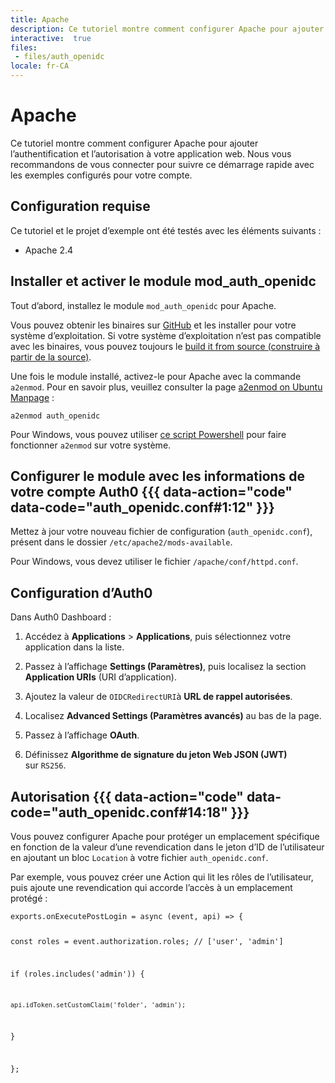 ```yaml
---
title: Apache
description: Ce tutoriel montre comment configurer Apache pour ajouter l’authentification et l’autorisation à votre application web.
interactive:  true
files:
 - files/auth_openidc
locale: fr-CA
---
```


# Apache


<p>Ce tutoriel montre comment configurer Apache pour ajouter l’authentification et l’autorisation à votre application web. Nous vous recommandons de vous connecter pour suivre ce démarrage rapide avec les exemples configurés pour votre compte.</p><h2>Configuration requise</h2><p>Ce tutoriel et le projet d’exemple ont été testés avec les éléments suivants :</p><ul><li><p>Apache 2.4</p></li></ul><p></p>

## Installer et activer le module mod_auth_openidc


<p>Tout d’abord, installez le module <code>mod_auth_openidc</code> pour Apache.</p><p>Vous pouvez obtenir les binaires sur <a href="https://github.com/zmartzone/mod_auth_openidc/releases" target="_blank" rel="noreferrer noopener">GitHub</a> et les installer pour votre système d’exploitation. Si votre système d’exploitation n’est pas compatible avec les binaires, vous pouvez toujours le <a href="https://github.com/zmartzone/mod_auth_openidc/blob/master/INSTALL" target="_blank" rel="noreferrer noopener">build it from source (construire à partir de la source)</a>.</p><p>Une fois le module installé, activez-le pour Apache avec la commande <code>a2enmod</code>. Pour en savoir plus, veuillez consulter la page <a href="https://manpages.ubuntu.com/manpages/focal/man8/a2enmod.8.html" target="_blank" rel="noreferrer noopener">a2enmod on Ubuntu Manpage</a> :</p><p><code>a2enmod auth_openidc</code></p><p><div class="alert-container" severity="default"><p>Pour Windows, vous pouvez utiliser <a href="https://github.com/enderandpeter/win-a2enmod#installation" target="_blank" rel="noreferrer noopener">ce script Powershell</a> pour faire fonctionner <code>a2enmod</code> sur votre système.</p></div></p><p></p>

## Configurer le module avec les informations de votre compte Auth0 {{{ data-action="code" data-code="auth_openidc.conf#1:12" }}}


<p>Mettez à jour votre nouveau fichier de configuration (<code>auth_openidc.conf</code>), présent dans le dossier <code>/etc/apache2/mods-available</code>.</p><p><div class="alert-container" severity="default"><p>Pour Windows, vous devez utiliser le fichier <code>/apache/conf/httpd.conf</code>.</p></div></p>

## Configuration d’Auth0


<p>Dans Auth0 Dashboard :</p><ol><li><p>Accédez à <b>Applications</b> &gt; <b>Applications</b>, puis sélectionnez votre application dans la liste.</p></li><li><p>Passez à l’affichage <b>Settings (Paramètres)</b>, puis localisez la section <b>Application URIs</b> (URI d’application).</p></li><li><p>Ajoutez la valeur de <code>OIDCRedirectURI</code>à <b>URL de rappel autorisées</b>.</p></li><li><p>Localisez <b>Advanced Settings (Paramètres avancés)</b> au bas de la page.</p></li><li><p>Passez à l’affichage <b>OAuth</b>.</p></li><li><p>Définissez <b>Algorithme de signature du jeton Web JSON (JWT)</b> sur <code>RS256</code>.</p></li></ol><p></p>

## Autorisation {{{ data-action="code" data-code="auth_openidc.conf#14:18" }}}


<p>Vous pouvez configurer Apache pour protéger un emplacement spécifique en fonction de la valeur d’une revendication dans le jeton d’ID de l’utilisateur en ajoutant un bloc <code>Location</code> à votre fichier <code>auth_openidc.conf</code>.</p><p>Par exemple, vous pouvez créer une <a data-contentfulid="7DxotebjaRuNGHQgMr27ob-fr-CA">Action</a> qui lit les <a data-contentfulid="75kXKddeVMg7dRLtpPCOAn-fr-CA">rôles</a> de l’utilisateur, puis ajoute une revendication qui accorde l’accès à un emplacement protégé :</p><p><pre><code class="language-javascript">exports.onExecutePostLogin = async (event, api) =&gt; {

  const roles = event.authorization.roles; // ['user', 'admin']



  if (roles.includes('admin')) {

    api.idToken.setCustomClaim('folder', 'admin');

  }

};

</code></pre>

</p>
